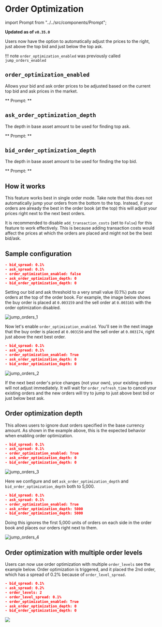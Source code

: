 # Order Optimization

import Prompt from "../../src/components/Prompt";

**Updated as of `v0.35.0`**

Users now have the option to automatically adjust the prices to the right, just above the top bid and just below the top ask.

!!! note
    `order_optimization_enabled` was previously called `jump_orders_enabled`

## `order_optimization_enabled`

Allows your bid and ask order prices to be adjusted based on the current top bid and ask prices in the market.

** Prompt: **

<Prompt
  prompt="Do you want to enable best bid ask jumping? (Yes/No)"
  response=">>> Yes"
/>

## `ask_order_optimization_depth`

The depth in base asset amount to be used for finding top ask.

** Prompt: **

<Prompt
  prompt="How deep do you want to go into the order book for calculating the top ask, ignoring dust orders on the top (expressed in base asset amount)?"
  response=">>> "
/>

## `bid_order_optimization_depth`

The depth in base asset amount to be used for finding the top bid.

** Prompt: **

<Prompt
  prompt="How deep do you want to go into the order book for calculating the top bid, ignoring dust orders on the top (expressed in base asset amount)?"
  response=">>> "
/>

## How it works

This feature works best in single order mode. Take note that this does not automatically jump your orders from the bottom to the top. Instead, if your orders are already the best in the order book (at the top) this will adjust your prices right next to the next best orders.

It is recommended to disable `add_transaction_costs` (set to `False`) for this feature to work effectively. This is because adding transaction costs would affect the prices at which the orders are placed and might not be the best bid/ask.

## Sample configuration

```json
- bid_spread: 0.1%
- ask_spread: 0.1%
- order_optimization_enabled: false
- ask_order_optimization_depth: 0
- bid_order_optimization_depth: 0
```

Setting our bid and ask threshold to a very small value (0.1%) puts our orders at the top of the order book. For example, the image below shows the buy order is placed at `0.003159` and the sell order at `0.003165` with the order optimization disabled.

![jump_orders_1](/assets/img/jump_orders1.png)

Now let's enable `order_optimization_enabled`. You'll see in the next image that the buy order is placed at `0.003150` and the sell order at `0.003174`, right just above the next best order.

```json
- bid_spread: 0.1%
- ask_spread: 0.1%
- order_optimization_enabled: True
- ask_order_optimization_depth: 0
- bid_order_optimization_depth: 0
```

![jump_orders_2](/assets/img/jump_orders2.png)

If the next best order's price changes (not your own), your existing orders will not adjust immediately. It will wait for `order_refresh_time` to cancel your existing orders and the new orders will try to jump to just above best bid or just below best ask.

## Order optimization depth

This allows users to ignore dust orders specified in the base currency amount. As shown in the example above, this is the expected behavior when enabling order optimization.

```json
- bid_spread: 0.1%
- ask_spread: 0.1%
- order_optimization_enabled: True
- ask_order_optimization_depth: 0
- bid_order_optimization_depth: 0
```

![jump_orders_3](/assets/img/jump_orders3.png)

Here we configure and set `ask_order_optimization_depth` and `bid_order_optimization_depth` both to 5,000.

```json
- bid_spread: 0.1%
- ask_spread: 0.1%
- order_optimization_enabled: True
- ask_order_optimization_depth: 5000
- bid_order_optimization_depth: 5000
```

Doing this ignores the first 5,000 units of orders on each side in the order book and places our orders right next to them.

![jump_orders_4](/assets/img/jump_orders4.png)

## Order optimization with multiple order levels

Users can now use order optimization with multiple `order_levels` see the example below. Order optimization is triggered, and it placed the 2nd order, which has a spread of 0.2% because of `order_level_spread`.

```json
- bid_spread: 0.1%
- ask_spread: 0.2%
- order_levels: 2
- order_level_spread: 0.1%
- order_optimization_enabled: True
- ask_order_optimization_depth: 0
- bid_order_optimization_depth: 0
```

![](/assets/img/multiple_order_levels.png)
